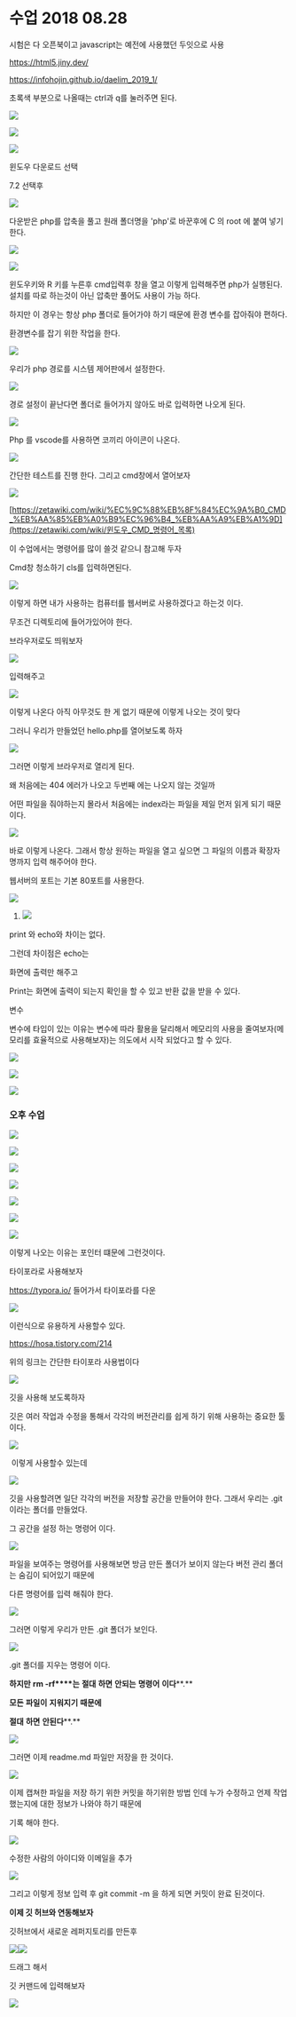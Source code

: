 # 수업 2018 08.28 
 시험은 다 오픈북이고 javascript는 예전에 사용했던 두잇으로 사용

 

https://html5.jiny.dev/

https://infohojin.github.io/daelim_2019_1/

 

초록색 부분으로 나올때는 ctrl과 q를 눌러주면 된다. 

![](./images/1.png)

![](./images/2.png)

![](./images/3.png)

윈도우 다운로드 선택

7.2 선택후 

![](./images/4.png)

다운받은 php를 압축을 풀고 원래 폴더명을 'php'로 바꾼후에 C 의 root 에 붙여 넣기 한다. 

![](./images/6.png)

![](./images/7.png)

윈도우키와 R 키를 누른후 cmd입력후 창을 열고 이렇게 입력해주면 php가 실행된다. 설치를 따로 하는것이 아닌 압축만 풀어도 사용이 가능 하다. 

하지만 이 경우는 항상 php 폴더로 들어가야 하기 때문에 환경 변수를 잡아줘야 편하다. 

환경변수를 잡기 위한 작업을 한다. 

![](./images/8.png)

우리가 php 경로를 시스템 제어판에서 설정한다. 

![](./images/9.png)

경로 설정이 끝난다면 폴더로 들어가지 않아도 바로 입력하면 나오게 된다.

![](./images/10.png)

Php 를 vscode를 사용하면 코끼리 아이콘이 나온다. 

![](./images/11.png)

간단한 테스트를 진행 한다. 그리고 cmd창에서 열어보자 

![](./images/12.png)

[https://zetawiki.com/wiki/%EC%9C%88%EB%8F%84%EC%9A%B0_CMD_%EB%AA%85%EB%A0%B9%EC%96%B4_%EB%AA%A9%EB%A1%9D](https://zetawiki.com/wiki/윈도우_CMD_명령어_목록)

 이 수업에서는 명령어를 많이 쓸것 같으니 참고해 두자

 

Cmd창 청소하기 cls를 입력하면된다.

![](./images/15.png)

이렇게 하면 내가 사용하는 컴퓨터를 웹서버로 사용하겠다고 하는것 이다. 

무조건 디렉토리에 들어가있어야 한다. 

브라우저로도 띄워보자

![](./images/16.png)

입력해주고

![](./images/17.png)

이렇게 나온다 아직 아무것도 한 게 없기 때문에 이렇게 나오는 것이 맞다

그러니 우리가 만들었던 hello.php를 열어보도록 하자 

![](./images/18.png)

그러면 이렇게 브라우저로 열리게 된다.

왜 처음에는 404 에러가 나오고 두번째 에는 나오지 않는 것일까 

어떤 파일을 줘야하는지 몰라서 처음에는 index라는 파일을 제일 먼저 읽게 되기 때문이다. 

![](./images/19.png)

바로 이렇게 나온다. 그래서 항상 원하는 파일을 열고 싶으면 그 파일의 이름과 확장자 명까지 입력 해주어야 한다. 

웹서버의 포트는 기본 80포트를 사용한다. 

![](./images/20.png)

1. ![](./images/21.png)

print 와 echo와 차이는 없다. 

 

그런데 차이점은 echo는 

화면에 출력만 해주고

Print는 화면에 출력이 되는지 확인을 할 수 있고 반환 값을 받을 수 있다. 

 

변수 

 

변수에 타입이 있는 이유는 변수에 따라 활용을 달리해서 메모리의 사용을 줄여보자(메모리를 효율적으로 사용해보자)는 의도에서 시작 되었다고 할 수 있다. 

![](./images/22.png)

![](./images/23.png)

![](./images/24.png)

### 오후 수업



![](./images/25.png)

![](./images/26.png)

![](./images/27.png)

![](./images/28.png)

![](./images/29.png)

![](./images/30.png)

![](./images/31.png)

이렇게 나오는 이유는 포인터 떄문에 그런것이다.

타이포라로 사용해보자

https://typora.io/ 들어가서 타이포라를 다운 

![](./images/32.png)

이런식으로 유용하게 사용할수 있다. 

https://hosa.tistory.com/214

위의 링크는 간단한 타이포라 사용법이다

![](./images/33.png)

깃을 사용해 보도록하자 

깃은 여러 작업과 수정을 통해서 각각의 버전관리를 쉽게 하기 위해 사용하는 중요한 툴이다. 

![](./images/34.png)

​	이렇게 사용할수 있는데 

![](./images/35.png)

깃을 사용할려면 일단 각각의 버전을 저장할 공간을 만들어야 한다. 그래서 우리는 .git이라는 폴더를 만들었다.

그 공간을 설정 하는 명령어 이다. 

![](./images/36.png)

파일을 보여주는 명령어를 사용해보면 방금 만든 폴더가 보이지 않는다 버전 관리 폴더는 숨김이 되어있기 때문에 

다른 명령어를 입력 해줘야 한다.

![](./images/37.png)

그러면 이렇게 우리가 만든 .git 폴더가 보인다. 

![](./images/39.png)

.git 폴더를 지우는 명령어 이다. 

**하지만** **rm -rf****는** **절대** **하면** **안되는** **명령어** **이다****.** 

**모든** **파일이** **지워지기** **때문에** 

**절대** **하면** **안된다****.** 

![](./images/40.png)

그러면 이제 readme.md 파일만 저장을 한 것이다. 

![](./images/41.png)

이제 캡쳐한 파일을 저장 하기 위한 커밋을 하기위한 방법 인데 누가 수정하고 언제 작업했는지에 대한 정보가 나와야 하기 때문에 

기록 해야 한다. 

![](./images/42.png)

수정한 사람의 아이디와 이메일을 추가 

![](./images/44.png)

그리고 이렇게 정보 입력 후 git commit -m 을 하게 되면 커밋이 완료 된것이다. 

**이제 깃 허브와 연동해보자**

 

깃허브에서 새로운 레퍼지토리를 만든후

![](./images/45.png)![](./images/46.png)

드래그 해서 

깃 커맨드에 입력해보자 

![](./images/47.png)

